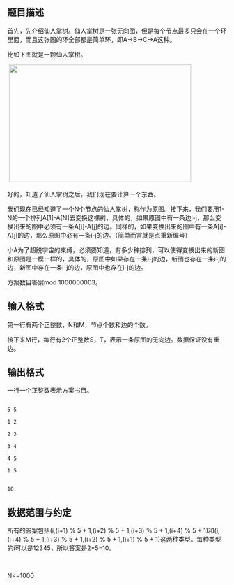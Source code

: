 ## 题目描述

<div>
 首先，先介绍仙人掌树。仙人掌树是一张无向图，但是每个节点最多只会在一个环里面，而且这张图的环全部都是简单环，即A->B->C->A这种。
</div>
<div>
 比如下图就是一颗仙人掌树。
</div>
<div>
  <img src="https://s2.loli.net/2023/08/15/6E2uXSzpqwTJgQb.png" width="418" height="269" alt="">
</div>
<div>
 好的，知道了仙人掌树之后，我们现在要计算一个东西。
</div>
<div>
 我们现在已经知道了一个N个节点的仙人掌树，称作为原图。接下来，我们要用1-N的一个排列A[1]-A[N]去变换这棵树，具体的，如果原图中有一条边i-j，那么变换出来的图中必须有一条A[i]-A[j]的边。同样的，如果变换出来的图中有一条A[i]-A[j]的边，那么原图中必有一条i-j的边。（简单而言就是点重新编号）
</div>
<div>
 小A为了超脱宇宙的束缚，必须要知道，有多少种排列，可以使得变换出来的新图和原图是一模一样的，具体的，原图中如果存在一条i-j的边，新图也存在一条i-j的边，新图中存在一条i-j的边，原图中也存在i-j的边。
</div>
<div>
 方案数目答案mod 1000000003。
</div>
<div></div>
<p></p>

## 输入格式

<div>
 <div>
  第一行有两个正整数，N和M，节点个数和边的个数。
 </div>
 <div>
  接下来M行，每行有2个正整数S，T，表示一条原图的无向边。数据保证没有重边。
 </div>
</div>
<div>
 <div></div>
</div>
<p></p>

## 输出格式

<div>
 <div>
  一行一个正整数表示方案书目。
 </div>
</div>
<div>
 <div></div>
</div>
<p></p>

```input1
5 5
1 2
2 3
3 4
4 5
1 5
```
```output1
10
```
## 数据范围与约定

<div>
 所有的答案包括(i,(i+1) % 5 + 1,(i+2) % 5 + 1,(i+3) % 5 + 1,(i+4) % 5 + 1)和(i,(i+4) % 5 + 1,(i+3) % 5 + 1,(i+2) % 5 + 1,(i+1) % 5 + 1)这两种类型。每种类型的i可以是12345，所以答案是2*5=10。
</div>
<br>
<div>
 N<=1000
</div>
<br>
<div></div>
<br>
<div></div>
<br>
<p></p>

